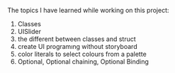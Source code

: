 The topics I have learned while working on this project:

1. Classes
2. UISlider
3. the different between classes and struct
4. create UI programıng without storyboard
5. color literals to select colours from a palette
6. Optional, Optional chaining, Optional Binding

